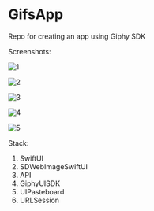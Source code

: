 # GifsApp
Repo for creating an app using Giphy SDK

Screenshots:

![1](https://user-images.githubusercontent.com/95411693/217526991-fb574e4d-c75c-4eda-8ffa-ad01e940969e.png)

![2](https://user-images.githubusercontent.com/95411693/217527021-88ef9c84-ad73-49ec-8b7c-0fa0c2d0c393.png)

![3](https://user-images.githubusercontent.com/95411693/217527102-1923847e-100a-4170-aea2-7a873c8bb587.png)

![4](https://user-images.githubusercontent.com/95411693/217527145-b225fac8-fe3b-4b52-95d5-efda51caf5c6.png)

![5](https://user-images.githubusercontent.com/95411693/217527167-4332d8cc-6c3c-4446-ae02-d22000094f57.png)


Stack:
1. SwiftUI
2. SDWebImageSwiftUI
3. API
4. GiphyUISDK
5. UIPasteboard
6. URLSession
